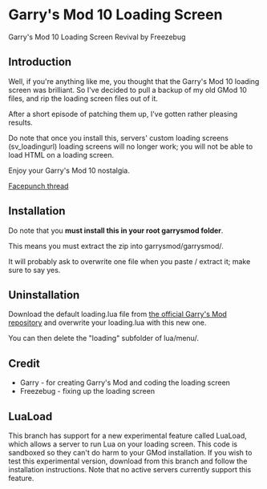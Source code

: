 # Garry's Mod 10 Loading Screen
Garry's Mod 10 Loading Screen Revival by Freezebug

## Introduction
Well, if you're anything like me, you thought that the Garry's Mod 10 loading screen was brilliant. So I've decided to pull a backup of my old GMod 10 files, and rip the loading screen files out of it.

After a short episode of patching them up, I've gotten rather pleasing results.

Do note that once you install this, servers' custom loading screens (sv_loadingurl) loading screens will no longer work; you will not be able to load HTML on a loading screen.

Enjoy your Garry's Mod 10 nostalgia.

[Facepunch thread](https://facepunch.com/showthread.php?t=1451571)

## Installation
Do note that you **must install this in your root garrysmod folder**.

This means you must extract the zip into garrysmod/garrysmod/.

It will probably ask to overwrite one file when you paste / extract it; make sure to say yes.

## Uninstallation
Download the default loading.lua file from [the official Garry's Mod repository](https://github.com/garrynewman/garrysmod/tree/master/garrysmod/lua/menu) and overwrite your loading.lua with this new one.

You can then delete the "loading" subfolder of lua/menu/.

## Credit
- Garry - for creating Garry's Mod and coding the loading screen
- Freezebug - fixing up the loading screen

## LuaLoad
This branch has support for a new experimental feature called LuaLoad, which allows a server to run Lua on your loading screen. This code is sandboxed so they can't do harm to your GMod installation. If you wish to test this experimental version, download from this branch and follow the installation instructions. Note that no active servers currently support this feature.
